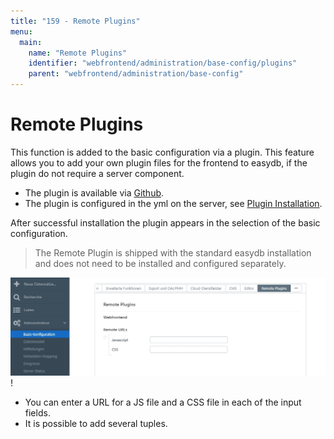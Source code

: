 ```yaml
---
title: "159 - Remote Plugins"
menu:
  main:
    name: "Remote Plugins"
    identifier: "webfrontend/administration/base-config/plugins"
    parent: "webfrontend/administration/base-config"
---
```

# Remote Plugins

This function is added to the basic configuration via a plugin. This feature allows you to add your own plugin files for the frontend to easydb, if the plugin do not require a server component.

* The plugin is available via [Github](https://github.com/programmfabrik/easydb-remote-plugin).
* The plugin is configured in the yml on the server, see [Plugin Installation](../../../../sysadmin/plugin).

After successful installation the plugin appears in the selection of the basic configuration.

> The Remote Plugin is shipped with the standard easydb installation and does not need to be installed and configured separately.

![](remote_plugin.jpg)!

* You can enter a URL for a JS file and a CSS file in each of the input fields.
* It is possible to add several tuples.
